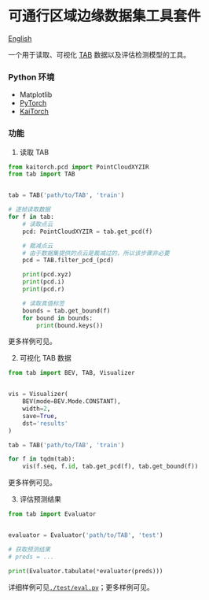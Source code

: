 # 可通行区域边缘数据集工具套件

[English](./README_EN.md)

一个用于读取、可视化 [TAB](https://github.com/kaiopen/tab) 数据以及评估检测模型的工具。

### Python 环境
- Matplotlib
- [PyTorch](https://pytorch.org)
- [KaiTorch](https://github.com/kaiopen/kaitorch)

### 功能
1. 读取 TAB
```python
from kaitorch.pcd import PointCloudXYZIR
from tab import TAB


tab = TAB('path/to/TAB', 'train')

# 逐帧读取数据
for f in tab:
    # 读取点云
    pcd: PointCloudXYZIR = tab.get_pcd(f)

    # 裁减点云
    # 由于数据集提供的点云是裁减过的，所以该步骤非必要
    pcd = TAB.filter_pcd_(pcd)

    print(pcd.xyz)
    print(pcd.i)
    print(pcd.r)

    # 读取真值标签
    bounds = tab.get_bound(f)
    for bound in bounds:
        print(bound.keys())

```

更多样例可见。

2. 可视化 TAB 数据
```python
from tab import BEV, TAB, Visualizer


vis = Visualizer(
    BEV(mode=BEV.Mode.CONSTANT),
    width=2,
    save=True,
    dst='results'
)

tab = TAB('path/to/TAB', 'train')

for f in tqdm(tab):
    vis(f.seq, f.id, tab.get_pcd(f), tab.get_bound(f))

```

更多样例可见。

3. 评估预测结果
```python
from tab import Evaluator


evaluator = Evaluator('path/to/TAB', 'test')

# 获取预测结果
# preds = ...

print(Evaluator.tabulate(*evaluator(preds)))

```

详细样例可见[`./test/eval.py`](./test/eval.py)；更多样例可见。